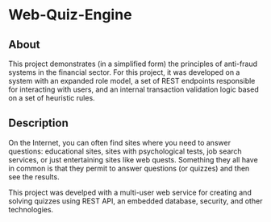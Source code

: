 # Web-Quiz-Engine

## About

This project demonstrates (in a simplified form) the principles of anti-fraud systems in the financial sector. For this project, it was developed on a system with an expanded role model, a set of REST endpoints responsible for interacting with users, and an internal transaction validation logic based on a set of heuristic rules.

## Description

On the Internet, you can often find sites where you need to answer questions: educational sites, sites with psychological tests, job search services, or just entertaining sites like web quests. Something they all have in common is that they permit to answer questions (or quizzes) and then see the results.

This project was develped with a multi-user web service for creating and solving quizzes using REST API, an embedded database, security, and other technologies. 
